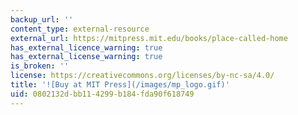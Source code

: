 ```yaml
---
backup_url: ''
content_type: external-resource
external_url: https://mitpress.mit.edu/books/place-called-home
has_external_licence_warning: true
has_external_license_warning: true
is_broken: ''
license: https://creativecommons.org/licenses/by-nc-sa/4.0/
title: '![Buy at MIT Press](/images/mp_logo.gif)'
uid: 0802132d-bb11-4299-b184-fda90f618749
---
```


